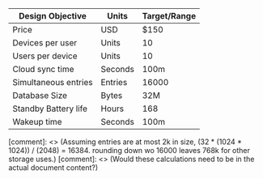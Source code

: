 | Design Objective     | Units   | Target/Range |
|----------------------|---------|--------------|
| Price                | USD     | $150         |
| Devices per user     | Units   | 10           |
| Users per device     | Units   | 10           |
| Cloud sync time      | Seconds | 100m         |
| Simultaneous entries | Entries | 16000        |
| Database Size        | Bytes   | 32M          |
| Standby Battery life | Hours   | 168          |
| Wakeup time          | Seconds | 100m         |

[comment]: <> (Assuming entries are at most 2k in size, (32 * (1024 * 1024)) / (2048) = 16384. rounding down wo 16000 leaves 768k for other storage uses.)
[comment]: <> (Would these calculations need to be in the actual document content?)
